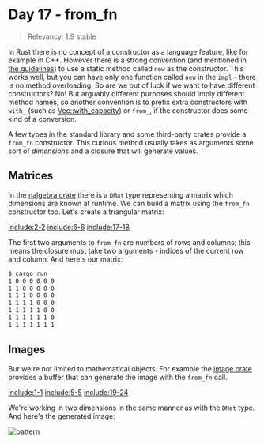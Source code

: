 # Day 17 - from_fn

> Relevancy: 1.9 stable

In Rust there is no concept of a constructor as a language feature, like for example in C++. However there is a strong convention (and mentioned in [the guidelines](http://aturon.github.io/ownership/constructors.html)) to use a static method called `new` as the constructor. This works well, but you can have only one function called `new` in the `impl` - there is no method overloading. So are we out of luck if we want to have different constructors? No! But arguably different purposes should imply different method names, so another convention is to prefix extra constructors with `with_` (such as [Vec::with_capacity](http://doc.rust-lang.org/std/vec/struct.Vec.html#method.with_capacity)) or `from_`, if the constructor does some kind of a conversion.

A few types in the standard library and some third-party crates provide a `from_fn` constructor. This curious method usually takes as arguments some sort of *dimensions* and a closure that will generate values.

Matrices
--------

In the [nalgebra crate](https://siciarz.net/24-days-of-rust-nalgebra/) there is a `DMat` type representing a matrix which dimensions are known at runtime. We can build a matrix using the `from_fn` constructor too. Let's create a triangular matrix:

[include:2-2](../../src/day17.rs)
[include:6-6](../../src/day17.rs)
[include:17-18](../../src/day17.rs)

The first two arguments to `from_fn` are numbers of rows and columns; this means the closure must take two arguments - indices of the current row and column. And here's our matrix:

```sh
$ cargo run
1 0 0 0 0 0 0
1 1 0 0 0 0 0
1 1 1 0 0 0 0
1 1 1 1 0 0 0
1 1 1 1 1 0 0
1 1 1 1 1 1 0
1 1 1 1 1 1 1
```

Images
------

Bur we're not limited to mathematical objects. For example the [image crate](day12.md) provides a buffer that can generate the image with the `from_fn` call.

[include:1-1](../../src/day17.rs)
[include:5-5](../../src/day17.rs)
[include:19-24](../../src/day17.rs)

We're working in two dimensions in the same manner as with the `DMat` type. And here's the generated image:

![pattern](//i.imgur.com/G3JuGR0.png)
